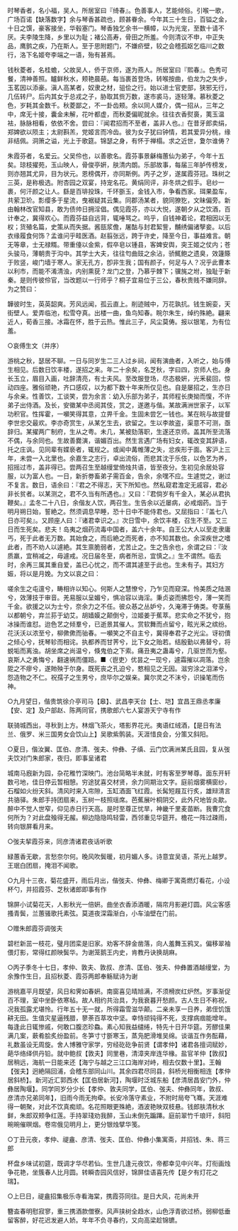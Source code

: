 <!-- { "loadSidebar": true } -->
时琴香者，名小福，吴人。所居室曰『绮春』。色善事人，艺能倾俗。引喉一歌，广场百诺【缺落数字】余与琴香甚疏也，顾甚眷余。今年其三十生日，百镒之金，十日之馔，豪客接坐，华毂塞门。琴香独乞余书一横幛，以为光宠，至数十请不厌。夫李陵生降，乡里以为耻；褚公高寿，骨田之所羞。今则清议不申，中正失品，鹰鹯之疾，乃在斯人。至于思附题门，不嫌疥壁，较之会稽孤妪乞临川之数行，洛下名姬夸李端之一语，殆有甚焉。

钱秋菱者，名桂蟾，父故吴人，侨于京师，遂为燕人。所居室曰『熙春』。色秀可餐，清神善照。矑鲜秋水，颊艳晨葩。每当裹首登场，转喉按曲，伯龙为之失步，玉茗因以添豪。滇人高某者，奴隶之材，驵侩之行。始以进士官吏部，狭邪无行，几伍转尸。后内其女于总戎之子，胁取其赀万数，遂市裘马，逐轻薄。慕秋菱之色，岁耗其金数千。秋菱鄙之，不一卦齿颊。余以同人媒介，偶一招从，三年之中，席无十接，囊金未解，花叶都虚，而秋菱偏昵就余。往往衣香熨裛，荑玉温袪，脉脉相看，依依不舍。尝曰：『闻君招而不至者，盖非人也。』在昔牙郎卖绢，郑婢欲以陨主；太尉斟羔，党姬言而冷齿。彼为女子犹曰钟情，若其爱异分桃，缘非结佩。洞箫之谥，光上于歌筵。锦瑟之身，有怀于禅榻。求之近世，夐尔谁俦？

朱霞芬者，名爱云。父吴伶也，以善歌名。霞芬事景龢梅蕙仙为弟子，今年十五矣。琼枝擢苑，玉山映人，骨俊亭姸，肤清内朗。乐部故事，每届三年胪传榜发，则亦翘其尤异，目为状元。恩榜偶开，亦同斯例。丙子之岁，遂属霞芬冠。珠树之三英，是称极选。附杏园之双宴，持宠名花。黄绢同评，非冬烘之假手。皂纱一裹，何汗颜之让人。繇是百琲投珠，千环斵玉，金钱入市，争看西家。珥果盈车，共萦卫玠。彯缨多于星流，曳裾疑其云集。同郡汤某者，貌同獠犵，文昧偏旁。新由翰林改官知县，敢为债帅日拥淫倡。偶见霞芬，亦以大悦，遂朝夕从之饮酒，百计奉之，冀得欢心。而霞芬益自远背，辄唾骂之。呜乎，自钱神着论，君相因以无权；货殖名篇，史策从而失据。酱瓿浆儋，屠酤与封君絜訾，黼绣偏诸孼妾。以后衣缘履食何饰？孟谁问乎畦医酒。赵翦张远，跨于许史，降至今日，事益难言。朝无等章，士无禄糈。带重儓以金紫，假卒皂以锺县，客婢安舆，突王姬之仗内；苍头骏马，薄朝贵于沟中。其学士大夫，往往匄曲豉之余沾，骄鮿鲍之遗臭，效籧篨于败竖，峻门墙于寒人。家无孔方，卽非生我；国有颜子，何足与人？况乎此曹本以利市，而能不淆清浊，内别熏莸？龙门之登，乃慕乎棘下；骥旄之坿，独耻于新秦。是则传彼伶官，当改题以一行师乎？桐子宜易位于三公，春秋贵贱不嫌同辞。为之赞曰：

韡彼时生，英英韶爽。芳风远闻，孤云直上。削迹贼中，万花孰抗。钱生婉娈，天街壁人。爱弄临池，松雪夺真。出楼一曲，鱼鸟知春。睆尔朱生，绰约殊絶。翩来近人，荀香三接。冰霜在怀，胜于云热。惟此三子，风尘莫俦。报以银笔，为有位羞。


○哀傅生文（并序）

游桃之秋，瑟居不聊。一日与同岁生二三人过乡祠，闻有演曲者，入听之，始与傅生相见。后数日饮丰楼，遂招之来。年二十余矣，名芝秋，字曰四，京师人也。身长玉立，眉目入画，吐辞清亮，有士夫风。至改服登场，尽态极姸，光釆裴回，惊动四座。雅俗顽艳，齐口感叹，以为都下数十年来所仅见也。自是屡招之，生亦日与余亲。性善饮，工谈笑，尝为余言：幼入乐部为弟子，其师程长庚拗而愎，不许弟子出侍酒。及长，安徽某中丞阅其伎，赏之，遂邀与偕。某故满洲世家子，以军功积官。性挥霍，一嚬笑得其意，立畀千金。生固未尝乞一钱也。某在皖与故提督李世忠交最欢。李亦奇赏生，从某乞生去，欲留之。生以李故盗，渠意不可测，亟辞归。某擢两广制府，生从之粤。未几，某被劾落职，生遂还京师。盖其所至流落不偶，与余同也。生故善爨演，谐媚百出。然生言遇广场有妇女，辄改变其辞语，托之庄讽。见同辈有媟亵者，辄规之。或闻中冓帷薄之失，忿疾形于面。客沪上三年，未尝一入北里也。余嘉生之志行，卓出流俗，而悲其沈于乐伎，以色艺为养，招摇过市，盖非得已。尝两召生至越缦堂倚烛共语，皆至夜分。生初见余居处容服，以为富人也。一日，新折劵畜弟子需百金，告余，余嘿不应。生遽觉之，谢过不复言。数日，语余曰：『君之不得志，天下所知也。然私窥君澹定无戚容，君必非长贫者。以某测之，君不久当有所遇也。』又曰：『君倘岁有千金入，某必从君执鞭矣。』孟冬二十八日，余偕友人饮，两召生。生告余以近屡病，必戒烟药。当于明月朔日始，誓絶之。然须调息早睡，恐十日中不能侍君也。又屈指曰：『盖七八日亦可矣』。又顾座人曰：『诸君幸识之。』次日雪中，余饮丰楼，召生不至。又三日而生死矣。悲夫！岛夷之烟药流毒中国者，盖六十余年。自王公大人以至走隶庸丐，死于此者无万数。其始食之，而后絶之而死者，亦不知其数也。余深疾世之嗜此者，而不劝人以遽絶。其生禀脆弱者，尤苦止之。生之告余也，余谓之曰：『汝质羸，宜稍减之，毋遽戒。况日届冬至，病者所忌，宜慎之。』生不谓然。临去时，余再三属其重自爱，盖已心忧之，而不谓其遽至于此也。生未有子。其妇方娠，将以是月娩。为文以哀之曰：

嗟余生之屯邅兮，畴相许以知心。何斯人之慧憭兮，乃乍见而窥深。怜美质之陆溷兮，效薄技于审音。羌易服以呈媚兮，惧冶容以诲淫。秉贞姿而拂怨兮，薄一笑而千金。欲援之以为士兮，奈余力之不任。彼众惎之丛妒兮，久淹滞于俦类。夸菉葹以都朝兮，弃兰荪于幼艾。胡嫱嫫之颠倒兮，泣姬姜于蕉萃。悲实命之不犹兮，抱冰操而谁怼。迨色艺之倾羣兮，已逝景其催人。赏软舞而点留兮，眩光釆之缤纷。花沃沃以浓至兮，柳僛僛而骀春。一嚬笑之不自主兮，冀得奉君子之光尘。讶初儥之倾心兮，抚琴轸而相诧。执都养而甘荠兮，比下女之贻若。结殷勤以弗替兮，将蜕垢而离浊。胡坐席之尚温兮，倏鬼伯之下索。痛丑夷之蛊毒兮，几驱世而为壑。哀斯人之勇悔兮，翻速祸而僵踣。■〈鬯吏〉优昙之一现兮，遽霜摧以凋落。岂余阸之不瘳兮，遂貤殃于尔身。既死丧之孔迫兮，憗相见之无因。滋穷涂之泪涕兮，怨造物之不仁。祝孺子之生男兮，庶毕尔之娱亲。冀尔灵之不沬兮，识操笔而伤神。


○九月望日，偕贵筑徐介亭司马【皋】、武昌李天台【士、垲】宜昌王鼎丞孝廉【安、定】及户部赵、陈两同官，携歌郎六七人宴游天宁寺有作

联骑城西出，寻秋到上方。林烟飞茶火，塔影界花光。夷语红绒酒，【是日有法兰、俄罗、米三国男女会饮山上】吴歌紫鹘装。天涯惜良会，分策又斜阳。


○夏日，偕汝翼、匡伯、彦清、弢夫、仲彝、子缜、云门饮满洲某氏且园，复从弢夫饮对门朱郎家，夜归，即事呈诸君

城南马廐新为园，杂花稚竹深映门。池台简略半未就，时有客至罗琴尊。面东开轩数弓地，佳日停云暂相憩。穷途犹喜交材贤，余力同期治文字。庭前烟雾横窗纱，石榴如火纷天斜。清风时来入帘隙，玉缸酒面飞红霞。长髯短屐互行炙，雄辩清言共骆驿。朱郎手持团扇来，玉树一枝照瑶席。芭蕉展叶桐阴交，此外尺地皆炎歊。醉中不觉人世窄，仰见赤日行天高。是时至尊正忧旱，神畿千里麦苗断。我曹宂食何所为？对此盘飱得无赧。柳边隐隐鸣轻雷，西邻重见华筵开。檐花一阵过疎雨，转向银屏看月来。


○弢夫挈霞芬来，同彦清诸君夜话听歌

緑蕙香无歇，言愁奈尔何。晚风吹鬓暖，初月媚人多。诗意宜吴语，茶光上越罗。王珉白团扇，掩泪不闻歌。


○九月十三夜，菊花盛开，雨后月出，偕弢夫、仲彝、梅卿于寓斋燃灯看花，小设杯勺，并招霞芬、芝秋诸郎即事有作

锦屏小试菊花天，人影秋光一倍姸。曲坐衣香添酒暖，隔帘月影避灯圆。风尘客感搔青鬓，兰蕙骚歌托素弦。莫道夜深霜渐白，小车油壁在门前。


○赠朱郎霞芬调弢夫

碧栏新茁一枝花，璧月团栾是旧家。劝客不辞金凿落，向人羞舞玉鸦叉。偏移翠袖偎灯影，常得红颜映鬓华。为谢笼鹅王内史，肯教丹诀换胡麻。


○丙子季冬十七日，孝仲、敦夫、敦叔、彦清、匡伯、弢夫、仲彝置酒越缦堂，为余豫作生日，且招秋菱、霞芬两郎奉觞赋诗为谢

游桃嘉平月既望，风日和霁如春姸。南窗喜见晴旭满，不须榾炭红炉然。岁事渐促百不理，室中坐卧依寒毡。故人相约共治具，为我衰暮开愁颜。古人生日不称祝，况我孤露尤堪怜。行年五十无一就，所得霜雪滋华颠。二亲未享一日养，弟侄饥饿耕无田。生值灾星逼残腊，蓼荼百萃攻中坚。幸恃顽钝得不死，支撑病痼能增年。每逢此日辄惨戚，何敢口腹恣珍鱻。素心知我益缱绻，特先十日开华筵。芳醪佳果满几案，蔌肴脍炙纷盈前。冬笋寸寸斵寒玉，蒸凫肥滑堆吴绵。谈谐互作务酝藉，礼数虽设无周旋。舍人博雅守家学，穷经矻矻争前贤【谓孝仲】诸君各擅词赋妙，葩华络绎供丹铅。就中鲍叔【敦夫】同里巷，清漳夹岸连华椽。盐官羊仲【敦叔】居稍远，海航一日能来还【海宁与越之三江口海岸对峙，相去仅数十里】。王翰【弢夫】迥絶隔回浦，会稽东部同山川。其余四君尽同县，斜桥光相衡相连【孝仲居斜桥】。新河近汇郭西水【匡伯居新河】，陶堰时泛城东船【彦清居昌安门外，仲彝居陶堰】。同学同岁分少长【孝仲、敦夫同学，匡伯、弢夫、仲彝同年，敦叔、彦清亦兄弟同年】，旧雨今雨无拘牵。长安冷落守素业，不附时局夸飞骞。天涯难得一朝聚，对此不饮真痴顽。名花照眼更殊絶，酒波艳映双枝悬。钱郎肤清秋水鲜，朱郎双颊争红莲。手持翠琖劝我醉，玉山未倒先蹁蹮。庭前翠竹千琅玕，斜阳晼晼催暝烟。卷帘俄见明月上，更分银烛擘华笺。


○丁丑元夜，孝仲、禔盦、彦清、弢夫、匡伯、仲彝小集寓斋，并招钱、朱、蒋三郎

杯盘乡味试初筵，既调才华尽若仙。生世几逢元夜饮，帝都幸见中兴年。灯衔画烛争花艳，坐簇春人比月圆。转瞬杏园风信好，锦屏佳语喜先传【是夕有灯花之瑞】。


○上巳日，禔盦招集极乐寺看海棠，携霞芬同往。是日大风，花尚未开

簪盇春明慰寂寥，重三携酒款僧寮。风声挟树全趋水，山色浮青欲过桥。弱柳低垂留客醉，好花迟发避人娇。年年不负寻春约，又向高梁趁锦镳。


